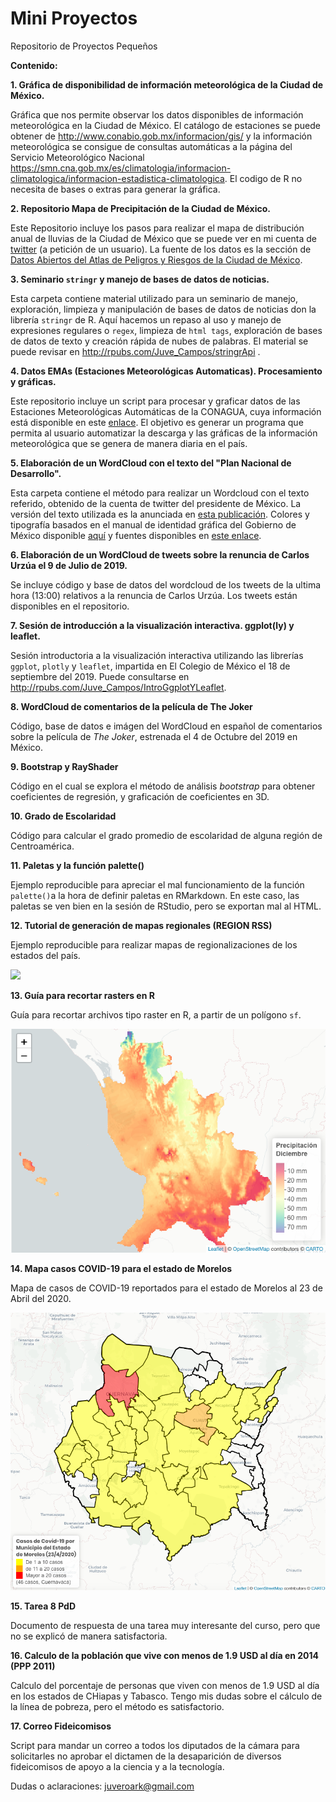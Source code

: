 # Mini Proyectos
Repositorio de Proyectos Pequeños

**Contenido:**

**1. Gráfica de disponibilidad de información meteorológica de la Ciudad de México.**

Gráfica que nos permite observar los datos disponibles de información meteorológica en la Ciudad de México. El catálogo de estaciones se puede obtener de http://www.conabio.gob.mx/informacion/gis/ y la información meteorológica se consigue de consultas automáticas a la página del Servicio Meteorológico Nacional https://smn.cna.gob.mx/es/climatologia/informacion-climatologica/informacion-estadistica-climatologica. El codigo de R no necesita de bases o extras para generar la gráfica. 

**2. Repositorio Mapa de Precipitación de la Ciudad de México.**

Este Repositorio incluye los pasos para realizar el mapa de distribución anual de lluvias de la Ciudad de México que se puede ver en mi cuenta de [twitter](https://twitter.com/JuvenalCamposF/status/1101262687823163393) (a petición de un usuario). La fuente de los datos es la sección de [Datos Abiertos del Atlas de Peligros y Riesgos de la Ciudad de México](http://www.atlas.cdmx.gob.mx/datosabiertos.html).

**3. Seminario `stringr` y manejo de bases de datos de noticias.**

Esta carpeta contiene material utilizado para un seminario de manejo, exploración, limpieza y manipulación de bases de datos de noticias don la librería `stringr` de R. Aquí hacemos un repaso al uso y manejo de expresiones regulares o `regex`, limpieza de `html tags`, exploración de bases de datos de texto y creación rápida de nubes de palabras. El material se puede revisar en http://rpubs.com/Juve_Campos/stringrApi .

**4. Datos EMAs (Estaciones Meteorológicas Automaticas). Procesamiento y gráficas.**

Este repositorio incluye un script para procesar y graficar datos de las Estaciones Meteorológicas Automáticas de la CONAGUA, cuya información está disponible en este [enlace](https://smn.cna.gob.mx/es/estaciones-meteorologicas-automaticas). El objetivo es generar un programa que permita al usuario automatizar la descarga y las gráficas de la información meteorológica que se genera de manera diaria en el país. 

**5. Elaboración de un WordCloud con el texto del "Plan Nacional de Desarrollo".**

Esta carpeta contiene el método para realizar un Wordcloud con el texto referido, obtenido de la cuenta de twitter del presidente de México. La versión del texto utilizada es la anunciada en [esta publicación](https://twitter.com/lopezobrador_/status/1123648826609414145). Colores y tipografía basados en el manual de identidad gráfica del Gobierno de México disponible [aquí](https://sader.gob.mx/sites/default/files/sagarpa/document/2018/12/03/1567/03122018-manual-gmx-sader.pdf) y fuentes disponibles en [este enlace](https://sader.gob.mx/sites/default/files/sagarpa/document/2018/12/03/1567/03122018-fuentes.zip).

**6. Elaboración de un WordCloud de tweets sobre la renuncia de Carlos Urzúa el 9 de Julio de 2019.**

Se incluye código y base de datos del wordcloud de los tweets de la ultima hora (13:00) relativos a la renuncia de Carlos Urzúa. 
Los tweets están disponibles en el repositorio. 

**7. Sesión de introducción a la visualización interactiva. ggplot(ly) y leaflet.**

Sesión introductoria a la visualización interactiva utilizando las librerías `ggplot`, `plotly` y `leaflet`, impartida en El Colegio de México el 18 de septiembre del 2019. Puede consultarse en http://rpubs.com/Juve_Campos/IntroGgplotYLeaflet. 

**8. WordCloud de comentarios de la película de The Joker**

Código, base de datos e imágen del WordCloud en español de comentarios sobre la película de _The Joker_, estrenada el 4 de Octubre del 2019 en México. 

**9. Bootstrap y RayShader**

Código en el cual se explora el método de análisis _bootstrap_ para obtener coeficientes de regresión, y graficación de coeficientes en 3D.  

**10. Grado de Escolaridad**

Código para calcular el grado promedio de escolaridad de alguna región de Centroamérica. 

**11. Paletas y la función palette()**

Ejemplo reproducible para apreciar el mal funcionamiento de la función `palette()`a la hora de definir paletas en RMarkdown. En este caso, las paletas se ven bien en la sesión de RStudio, pero se exportan mal al HTML.

**12. Tutorial de generación de mapas regionales (REGION RSS)**

Ejemplo reproducible para realizar mapas de regionalizaciones de los estados del país.

![](https://raw.githubusercontent.com/JuveCampos/miniProyectos/master/Mapa%20RSS/postProducción.png)

**13. Guía para recortar rasters en R**

Guía para recortar archivos tipo raster en R, a partir de un polígono `sf`. 

![](https://raw.githubusercontent.com/JuveCampos/miniProyectos/master/Guia%20definitiva%20para%20recortar%20un%20raster/recortaRaster.png)


**14. Mapa casos COVID-19 para el estado de Morelos**

Mapa de casos de COVID-19 reportados para el estado de Morelos al 23 de Abril del 2020. 

![](https://raw.githubusercontent.com/JuveCampos/miniProyectos/master/MapaMorelosCOVID17042020/mapaMorCOVID.png)

**15. Tarea 8 PdD**

Documento de respuesta de una tarea muy interesante del curso, pero que no se explicó de manera satisfactoria. 

**16. Calculo de la población que vive con menos de 1.9 USD al día en 2014 (PPP 2011)**

Calculo del porcentaje de personas que viven con menos de 1.9 USD al día en los estados de CHiapas y Tabasco. Tengo mis dudas sobre el cálculo de la línea de pobreza, pero el método es satisfactorio. 

**17. Correo Fideicomisos**

Script para mandar un correo a todos los diputados de la cámara para solicitarles no aprobar el dictamen de la desaparición de diversos fideicomisos de apoyo a la ciencia y a la tecnología. 


Dudas o aclaraciones: juveroark@gmail.com
